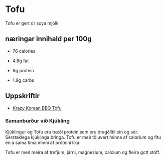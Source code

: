 # Tofu

Tofu er gert úr soya mjólk

## næringar innihald per 100g

- 76 calories

- 4.8g fat

- 8g protein

- 1.9g carbs

## Uppskriftir

- [Krazy Korean BBQ Tofu](Vegan%20Korean%20BBQ.md)

### Samanburður við Kjúkling

Kjúklingur og Tofu eru bæði protein sem eru bragðlítil ein og sér. Sérstaklega kjúklinga bringa. Tofu er með töluvert minna af calorium og fitu en á sama tíma minni af próteini líka.

Tofu er með meira af trefjum, járni, magnezium, calcium og fleira gott stöff.

